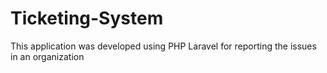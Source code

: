 # Ticketing-System
This application was developed using PHP Laravel for reporting the issues in an organization
